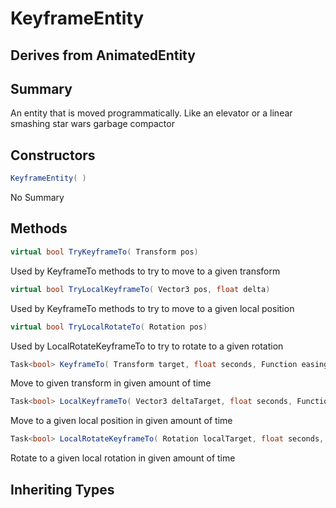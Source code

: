 # KeyframeEntity

## Derives from AnimatedEntity

## Summary

An entity that is moved programmatically. Like an elevator
or a linear smashing star wars garbage compactor
## Constructors

```c#
KeyframeEntity( ) 
```
No Summary
## Methods

```c#
virtual bool TryKeyframeTo( Transform pos) 
```
Used by KeyframeTo methods to try to move to a given transform
```c#
virtual bool TryLocalKeyframeTo( Vector3 pos, float delta) 
```
Used by KeyframeTo methods to try to move to a given local position
```c#
virtual bool TryLocalRotateTo( Rotation pos) 
```
Used by LocalRotateKeyframeTo to try to rotate to a given rotation
```c#
Task<bool> KeyframeTo( Transform target, float seconds, Function easing = null) 
```
Move to given transform in given amount of time
```c#
Task<bool> LocalKeyframeTo( Vector3 deltaTarget, float seconds, Function easing = null) 
```
Move to a given local position in given amount of time
```c#
Task<bool> LocalRotateKeyframeTo( Rotation localTarget, float seconds, Function easing = null) 
```
Rotate to a given local rotation in given amount of time
## Inheriting Types

